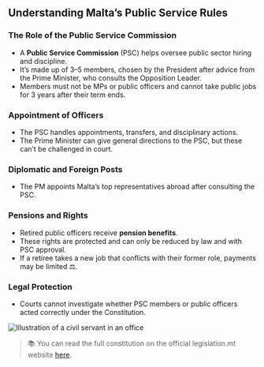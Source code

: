 ## Understanding Malta’s Public Service Rules

### The Role of the Public Service Commission

- A **Public Service Commission** (PSC) helps oversee public sector hiring and discipline.
- It’s made up of 3–5 members, chosen by the President after advice from the Prime Minister, who consults the Opposition Leader.
- Members must not be MPs or public officers and cannot take public jobs for 3 years after their term ends.

### Appointment of Officers

- The PSC handles appointments, transfers, and disciplinary actions.
- The Prime Minister can give general directions to the PSC, but these can’t be challenged in court.

### Diplomatic and Foreign Posts

- The PM appoints Malta’s top representatives abroad after consulting the PSC.

### Pensions and Rights

- Retired public officers receive **pension benefits**.
- These rights are protected and can only be reduced by law and with PSC approval.
- If a retiree takes a new job that conflicts with their former role, payments may be limited ⚖️.

### Legal Protection

- Courts cannot investigate whether PSC members or public officers acted correctly under the Constitution.

![Illustration of a civil servant in an office](https://upload.wikimedia.org/wikipedia/commons/thumb/e/e4/Teacher_blackboard_drawing.svg/1024px-Teacher_blackboard_drawing.svg.png)

> 📚 You can read the full constitution on the official legislation.mt website [here](https://legislation.mt/eli/const/eng).
